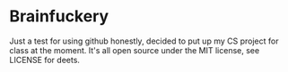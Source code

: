 # Brainfuckery
Just a test for using github honestly, decided to put up my CS project
for class at the moment. It's all open source under the MIT license,
see LICENSE for deets.
